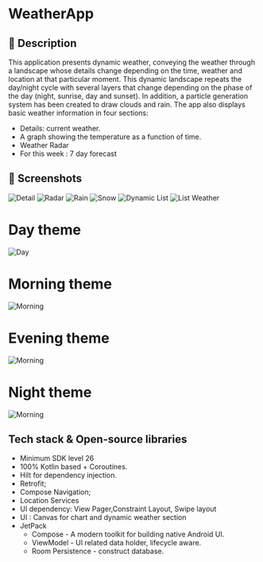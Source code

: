 # WeatherApp

## :scroll: Description
This application presents dynamic weather, conveying the weather through a landscape whose details change depending on the time, weather and location at that particular moment.
This dynamic landscape repeats the day/night cycle with several layers that change depending on the phase of the day (night, sunrise, day and sunset). 
In addition, a particle generation system has been created to draw clouds and rain.
The app also displays basic weather information in four sections:
- Details: current weather.
- A graph showing the temperature as a function of time. 
- Weather Radar
- For this week : 7 day forecast

## :camera_flash: Screenshots
![Detail](https://github.com/Eganin/WeatherApp/tree/main/assets/images/weather_card.jpg)
![Radar](https://github.com/Eganin/WeatherApp/tree/main/assets/images/radar.jpg)
![Rain](https://github.com/Eganin/WeatherApp/blob/main/assets/images/rain.jpg)
![Snow](https://github.com/Eganin/WeatherApp/blob/main/assets/images/snow.jpg)
![Dynamic List](https://github.com/Eganin/WeatherApp/blob/main/assets/images/dynamic_list.jpg)
![List Weather](https://github.com/Eganin/WeatherApp/blob/main/assets/images/list.jpg)
# Day theme
![Day](https://github.com/Eganin/WeatherApp/blob/main/assets/images/day.jpg)
# Morning theme
![Morning](https://github.com/Eganin/WeatherApp/blob/main/assets/images/morning.jpg)
# Evening theme
![Morning](https://github.com/Eganin/WeatherApp/blob/main/assets/images/evening.jpg)
# Night theme
![Morning](https://github.com/Eganin/WeatherApp/blob/main/assets/images/night.jpg)

## Tech stack & Open-source libraries
- Minimum SDK level 26
- 100% Kotlin based + Coroutines.
- Hilt for dependency injection.
- Retrofit;
- Compose Navigation;
- Location Services
- UI dependency: View Pager,Constraint Layout, Swipe layout
- UI : Canvas for chart and dynamic weather section
- JetPack
  - Compose - A modern toolkit for building native Android UI.
  - ViewModel - UI related data holder, lifecycle aware.
  - Room Persistence - construct database.
